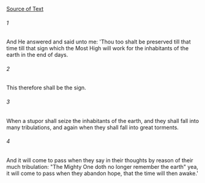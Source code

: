 [Source of Text](https://github.com/scrollmapper/bible_databases_deuterocanonical)

###### 1
And He answered and said unto me: 'Thou too shalt be preserved till that time till that sign which the Most High will work for the inhabitants of the earth in the end of days.

###### 2
This therefore shall be the sign.

###### 3
When a stupor shall seize the inhabitants of the earth, and they shall fall into many tribulations, and again when they shall fall into great torments.

###### 4
And it will come to pass when they say in their thoughts by reason of their much tribulation: "The Mighty One doth no longer remember the earth" yea, it will come to pass when they abandon hope, that the time will then awake.'